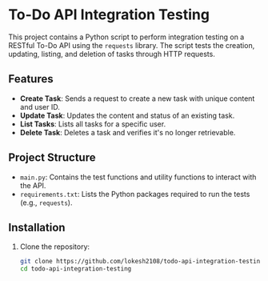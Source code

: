 # To-Do API Integration Testing

This project contains a Python script to perform integration testing on a RESTful To-Do API using the `requests` library. The script tests the creation, updating, listing, and deletion of tasks through HTTP requests.

## Features

- **Create Task**: Sends a request to create a new task with unique content and user ID.
- **Update Task**: Updates the content and status of an existing task.
- **List Tasks**: Lists all tasks for a specific user.
- **Delete Task**: Deletes a task and verifies it's no longer retrievable.

## Project Structure

- `main.py`: Contains the test functions and utility functions to interact with the API.
- `requirements.txt`: Lists the Python packages required to run the tests (e.g., `requests`).

## Installation

1. Clone the repository:
   ```bash
   git clone https://github.com/lokesh2108/todo-api-integration-testing.git
   cd todo-api-integration-testing
